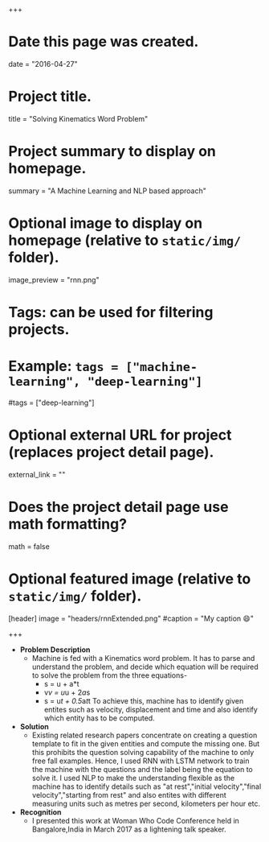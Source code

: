 +++
# Date this page was created.
date = "2016-04-27"

# Project title.
title = "Solving Kinematics Word Problem"

# Project summary to display on homepage.
summary = "A Machine Learning and NLP based approach"

# Optional image to display on homepage (relative to `static/img/` folder).
image_preview = "rnn.png"

# Tags: can be used for filtering projects.
# Example: `tags = ["machine-learning", "deep-learning"]`
#tags = ["deep-learning"]

# Optional external URL for project (replaces project detail page).
external_link = ""

# Does the project detail page use math formatting?
math = false

# Optional featured image (relative to `static/img/` folder).
[header]
image = "headers/rnnExtended.png"
#caption = "My caption :smile:"

+++

* **Problem Description**
	* Machine is fed with a Kinematics word problem. It has to parse and understand the problem, and decide which equation will be required to solve the problem from the three equations-
		* s = u + a*t
		* v*v = u*u + 2*a*s
		* s = u*t + 0.5*a*t*t
	To achieve this, machine has to identify given entites such as velocity, displacement and time and also identify which entity has to be computed. 
* **Solution**
	* Existing related research papers concentrate on creating a question template to fit in the given entities and compute the missing one. But this prohibits the question solving capability of the machine to only free fall examples. Hence, I used RNN with LSTM network to train the machine with the questions and the label being the equation to solve it. I used NLP to make the understanding flexible as the machine has to identify details such as "at rest","initial velocity","final velocity","starting from rest" and also entites with different measuring  units such as metres per second, kilometers per hour etc.
* **Recognition**
	* I presented this work at Woman Who Code Conference held in Bangalore,India in March 2017 as a lightening talk speaker.